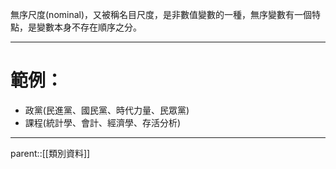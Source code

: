 無序尺度(nominal)，又被稱名目尺度，是非數值變數的一種，無序變數有一個特點，是變數本身不存在順序之分。
- - -
# 範例：
- 政黨(民進黨、國民黨、時代力量、民眾黨)
- 課程(統計學、會計、經濟學、存活分析)
- - -
parent::[[類別資料]]